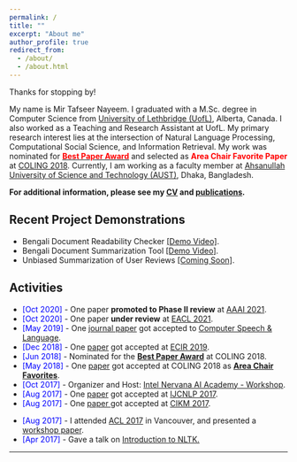 ```yaml
---
permalink: /
title: ""
excerpt: "About me"
author_profile: true
redirect_from: 
  - /about/
  - /about.html
---
```


Thanks for stopping by!

My name is Mir Tafseer Nayeem. I graduated with a M.Sc. degree in Computer Science from [University of Lethbridge (UofL)](https://www.uleth.ca/), Alberta, Canada. I also worked as a Teaching and Research Assistant at UofL.  My primary research interest lies at the intersection of Natural Language Processing, Computational Social Science, and Information Retrieval. My work was nominated for [<span style="color:Red"> **Best Paper Award**</span>](http://coling2018.org/coling-2018-best-papers/) and selected as <span style="color:Red"> **Area Chair Favorite Paper** </span> at [COLING 2018](http://coling2018.org). Currently, I am working as a faculty member at [Ahsanullah University of Science and Technology (AUST)](http://aust.edu/cse/index.htm), Dhaka, Bangladesh. 

**For additional information, please see my [CV](https://tafseer-nayeem.github.io/cv/) and [publications](https://tafseer-nayeem.github.io/publications/).**

[](<hr style="border:0.05px solid gray">)


## Recent Project Demonstrations 

* Bengali Document Readability Checker [[Demo Video]](https://youtu.be/U05Pf9Y4tCQ).
* Bengali Document Summarization Tool [[Demo Video]](https://youtu.be/LrnskktiXcg).
* Unbiased Summarization of User Reviews [[Coming Soon]](https://www.youtube.com/channel/UCfFEgu4mEqFNoqyJOvjKtQg).



## Activities 

* <span style="color:Blue"> [Oct 2020] </span> - One paper **promoted to Phase II review** at [AAAI 2021](https://aaai.org/Conferences/AAAI-21/).
* <span style="color:Blue"> [Oct 2020] </span> - One paper **under review** at [EACL 2021](https://2021.eacl.org/).
* <span style="color:Blue"> [May 2019] </span> - One [journal paper](https://www.sciencedirect.com/science/article/pii/S0885230818303449) got accepted to  [Computer Speech & Language](https://www.journals.elsevier.com/computer-speech-and-language).
* <span style="color:Blue"> [Dec 2018] </span> - One [paper](https://link.springer.com/chapter/10.1007/978-3-030-15719-7_14) got accepted at [ECIR 2019](http://ecir2019.org/).
* <span style="color:Blue"> [Jun 2018] </span> - Nominated for the [**Best Paper Award**](http://coling2018.org/coling-2018-best-papers/) at COLING 2018.
* <span style="color:Blue"> [May 2018] </span> - One [paper](http://aclweb.org/anthology/C18-1102) got accepted at COLING 2018 as [**Area Chair Favorites**](http://coling2018.org/coling-2018-best-papers/). 
* <span style="color:Blue"> [Oct 2017] </span> - Organizer and Host: [Intel Nervana AI Academy - Workshop](https://www.intel.ai/).
* <span style="color:Blue"> [Aug 2017] </span> - One [paper](http://www.aclweb.org/anthology/I17-2071) got accepted at [IJCNLP 2017](http://ijcnlp2017.org/site/page.aspx?pid=901&sid=1133&lang=en).
* <span style="color:Blue"> [Aug 2017] </span> - One [paper ](https://dl.acm.org/citation.cfm?id=3133106) got accepted at [CIKM 2017](http://www.cikmconference.org/CIKM2017/index.html).
<!--- * <span style="color:Blue"> [Sep 2017]  </span> - Successfully defended my [M.Sc. Thesis](https://opus.uleth.ca/bitstream/handle/10133/4993/NAYEEM_MIR_TAFSEER_MSC_2017.pdf). -->
* <span style="color:Blue"> [Aug 2017] </span> - I attended [ACL 2017](http://acl2017.org/) in Vancouver, and presented a [workshop paper](http://www.aclweb.org/anthology/W17-2407).  
* <span style="color:Blue"> [Apr 2017] </span> - Gave a talk on [Introduction to NLTK.](https://tafseer-nayeem.github.io/files/Introduction_to_NLTK.pdf)

-----------



